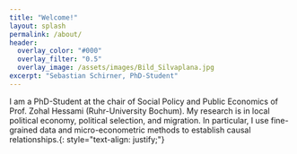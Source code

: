 ```yaml
---
title: "Welcome!"
layout: splash
permalink: /about/
header:
  overlay_color: "#000"
  overlay_filter: "0.5"
  overlay_image: /assets/images/Bild_Silvaplana.jpg
excerpt: "Sebastian Schirner, PhD-Student"
---
```


I am a PhD-Student at the chair of Social Policy and Public Economics of Prof. Zohal Hessami (Ruhr-University Bochum). My research is in local political economy, political selection, and migration. In particular, I use fine-grained data and micro-econometric methods to establish causal relationships.{: style="text-align: justify;"}
